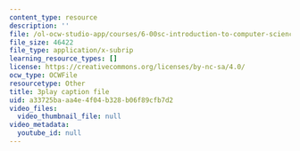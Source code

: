 ```yaml
---
content_type: resource
description: ''
file: /ol-ocw-studio-app/courses/6-00sc-introduction-to-computer-science-and-programming-spring-2011/a33725baaa4e4f04b328b06f89cfb7d2_B8is52oxHBw.srt
file_size: 46422
file_type: application/x-subrip
learning_resource_types: []
license: https://creativecommons.org/licenses/by-nc-sa/4.0/
ocw_type: OCWFile
resourcetype: Other
title: 3play caption file
uid: a33725ba-aa4e-4f04-b328-b06f89cfb7d2
video_files:
  video_thumbnail_file: null
video_metadata:
  youtube_id: null
---
```

